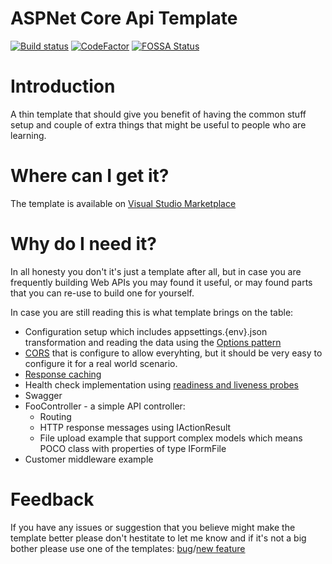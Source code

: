 # ASPNet Core Api Template

[![Build status](https://ci.appveyor.com/api/projects/status/aratl2f9pd3fyykw/branch/master?svg=true)](https://ci.appveyor.com/project/MirzaMerdovic/dotnetcore-webapistarter/branch/master) [![CodeFactor](https://www.codefactor.io/repository/github/mirzamerdovic/dotnetcore-webapistarter/badge)](https://www.codefactor.io/repository/github/mirzamerdovic/dotnetcore-webapistarter) [![FOSSA Status](https://app.fossa.io/api/projects/git%2Bgithub.com%2FMirzaMerdovic%2FDotNetCore-WebApiStarter.svg?type=shield)](https://app.fossa.io/projects/git%2Bgithub.com%2FMirzaMerdovic%2FDotNetCore-WebApiStarter?ref=badge_shield)

# Introduction

A thin template that should give you benefit of having the common stuff setup and couple of extra things that might be useful to people who are learning.

# Where can I get it?

The template is available on [Visual Studio Marketplace](https://marketplace.visualstudio.com/items?itemName=lazybyte.LazyByte-AspNetCore-WebApiStarterTemplate)  

# Why do I need it?
In all honesty you don't it's just a template after all, but in case you are frequently building Web APIs you may found it useful, or may found parts that you can re-use to build one for yourself.  

In case you are still reading this is what template brings on the table:
* Configuration setup which includes appsettings.{env}.json transformation and reading the data using the [Options pattern](https://docs.microsoft.com/en-us/aspnet/core/fundamentals/configuration/options?view=aspnetcore-3.1)
* [CORS](https://docs.microsoft.com/en-us/aspnet/core/security/cors?view=aspnetcore-3.1) that is configure to allow everyhting, but it should be very easy to configure it for a real world scenario.
* [Response caching](https://docs.microsoft.com/en-us/aspnet/core/performance/caching/middleware?view=aspnetcore-3.1)
* Health check implementation using [readiness and liveness probes](https://docs.microsoft.com/en-us/aspnet/core/host-and-deploy/health-checks?view=aspnetcore-3.1#separate-readiness-and-liveness-probes)
* Swagger
* FooController - a simple API controller:
    * Routing
    * HTTP response messages using IActionResult
    * File upload example that support complex models which means POCO class with properties of type IFormFile
* Customer middleware example

# Feedback
If you have any issues or suggestion that you believe might make the template better please don't hestitate to let me know and if it's not a big bother please use one of the templates: [bug](https://github.com/MirzaMerdovic/DotNetCore-WebApiStarter/issues/new?template=bug_report.md)/[new feature](https://github.com/MirzaMerdovic/DotNetCore-WebApiStarter/issues/new?template=feature_request.md)

